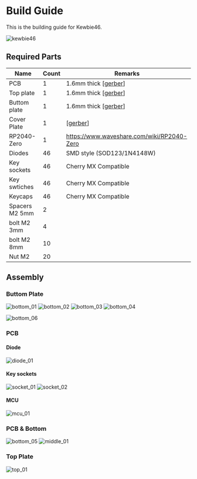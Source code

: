 # Build Guide

This is the building guide for Kewbie46.

![kewbie46](images/kewbie46.png)

## Required Parts

|Name|Count|Remarks|
|---|--|--|
|PCB|1|1.6mm thick [[gerber](../gerber/kewbie46/jlcpcb)]|
|Top plate|1|1.6mm thick [[gerber](../gerber/kewbie46/jlcpcb)]|
|Buttom plate|1|1.6mm thick [[gerber](../gerber/kewbie46/jlcpcb)]|
|Cover Plate|1|[[gerber](../gerber/kewbie46/jlcpcb)]|
|RP2040-Zero|1|https://www.waveshare.com/wiki/RP2040-Zero|
|Diodes|46|SMD style (SOD123/1N4148W)|
|Key sockets|46| Cherry MX Compatible|
|Key swtiches|46|Cherry MX Compatible|
|Keycaps|46|Cherry MX Compatible|
|Spacers M2 5mm|2|
|bolt M2 3mm|4|
|bolt M2 8mm|10|
|Nut M2|20|

## Assembly

### Buttom Plate

![bottom_01](images/bottom_01.png)
![bottom_02](images/bottom_02.png)
![bottom_03](images/bottom_03.png)
![bottom_04](images/bottom_04.png)

![bottom_06](images/bottom_06.png)

### PCB

#### Diode

![diode_01](images/pcb.png)

#### Key sockets

![socket_01](images/socket_01.png)
![socket_02](images/socket_02.png)

#### MCU

![mcu_01](images/mcu_01.png)

### PCB & Bottom

![bottom_05](images/bottom_05.png)
![middle_01](images/middle_01.png)

### Top Plate

![top_01](images/top_01.png)
